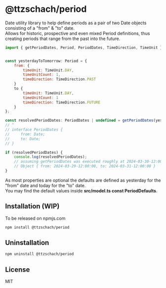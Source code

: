 # @ttzschach/period

Date utility library to help define periods as a pair of two Date objects consisting of a "from" & "to" date.\
Allows for historic, prospective and even mixed Period definitions, thus creating periods that range from the past into the future.

````js
import { getPeriodDates, Period, PeriodDates, TimeDirection, TimeUnit } from "@ttzschach/period";


const yesterdayToTomorrow: Period = {
    from: {
        timeUnit: TimeUnit.DAY,
        timeUnitCount: 1,
        timeDirection: TimeDirection.PAST
    }
    to {
        timeUnit: TimeUnit.DAY,
        timeUnitCount: 1
        timeDirection: TimeDirection.FUTURE
    }
};

const resolvedPeriodDates: PeriodDates | undefined = getPeriodDates(yesterdayToNow);
// ^
// interface PeriodDates {
//     from: Date;
//     to: Date;
// }

if (resolvedPeriodDates) {
    console.log(resolvedPeriodDates);
    // assuming getPeriodDates was executed roughly at 2024-03-30-12:00:00 it would output the following:
    // Object { from: 2024-03-29-12:00:00, to: 2024-03-31-12:00:00 }
}
````

As most properties are optional the defaults are defined as yesterday for the "from" date and today for the "to" date.\
You may find the default values inside **src/model.ts const PeriodDefaults**.

## Installation (WIP)

To be released on npmjs.com

````bash
npm install @ttzschach/period
````

## Uninstallation

````bash
npm uninstall @ttzschach/period
````

## License

MIT
